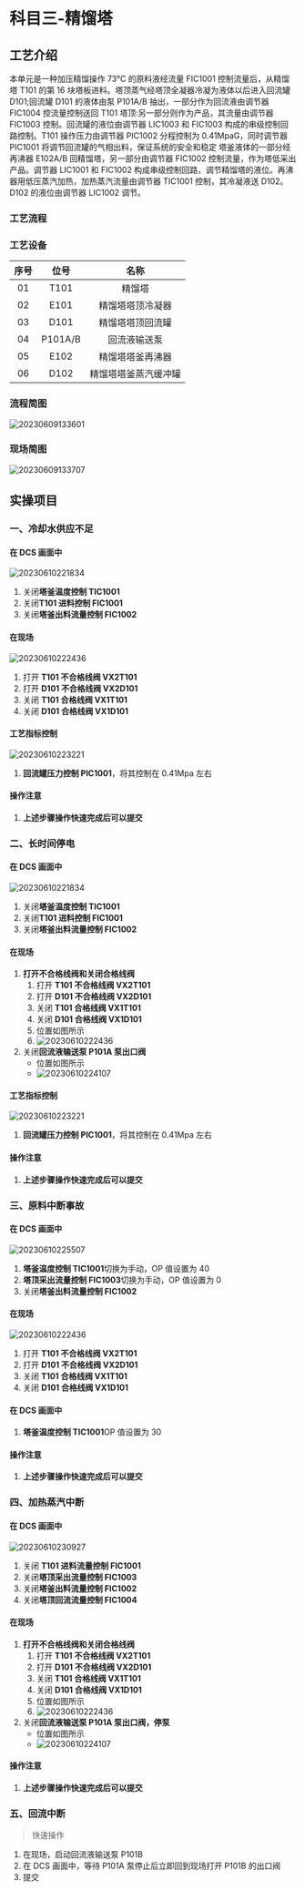# 科目三-精馏塔

## 工艺介绍

本单元是一种加压精馏操作
73°C 的原料液经流量 FIC1001 控制流量后，从精馏塔 T101 的第 16 块塔板进料。塔顶蒸气经塔顶全凝器冷凝为液体以后进入回流罐 D101;回流罐 D101 的液体由泵 P101A/B 抽出，一部分作为回流液由调节器 FIC1004 控流量控制送回 T101 塔顶:另一部分则作为产品，其流量由调节器 FIC1003 控制。回流罐的液位由调节器 LIC1003 和 FIC1003 构成的串级控制回路控制。T101 操作压力由调节器 PIC1002 分程控制为 0.41MpaG，同时调节器 PIC1001 将调节回流罐的气相出料，保证系统的安全和稳定
塔釜液体的一部分经再沸器 E102A/B 回精馏塔，另一部分由调节器 FIC1002 控制流量，作为塔低采出产品。调节器 LIC1001 和 FIC1002 构成串级控制回路，调节精馏塔的液位。再沸器用低压蒸汽加热，加热蒸汽流量由调节器 TIC1001 控制，其冷凝液送 D102。D102 的液位由调节器 LIC1002 调节。

### 工艺流程

### 工艺设备

| 序号 |  位号   |         名称         |
| :--: | :-----: | :------------------: |
|  01  |  T101   |        精馏塔        |
|  02  |  E101   |   精馏塔塔顶冷凝器   |
|  03  |  D101   |   精馏塔塔顶回流罐   |
|  04  | P101A/B |     回流液输送泵     |
|  05  |  E102   |   精馏塔塔釜再沸器   |
|  06  |  D102   | 精馏塔塔釜蒸汽缓冲罐 |

### 流程简图

![20230609133601](http://qiniu.yeshan-taoist.cn/20230609133601.png)

### 现场简图

![20230609133707](http://qiniu.yeshan-taoist.cn/20230609133707.png)

## 实操项目

### 一、冷却水供应不足

#### 在 DCS 画面中

![20230610221834](http://qiniu.yeshan-taoist.cn/20230610221834.png)

1. 关闭**塔釜温度控制 TIC1001**
2. 关闭**T101 进料控制 FIC1001**
3. 关闭**塔釜出料流量控制 FIC1002**

#### 在现场

![20230610222436](http://qiniu.yeshan-taoist.cn/20230610222436.png)

1. 打开 **T101 不合格线阀 VX2T101**
2. 打开 **D101 不合格线阀 VX2D101**
3. 关闭 **T101 合格线阀 VX1T101**
4. 关闭 **D101 合格线阀 VX1D101**

#### 工艺指标控制

![20230610223221](http://qiniu.yeshan-taoist.cn/20230610223221.png)

1. **回流罐压力控制 PIC1001**，将其控制在 0.41Mpa 左右

#### 操作注意

1. **上述步骤操作快速完成后可以提交**

### 二、长时间停电

#### 在 DCS 画面中

![20230610221834](http://qiniu.yeshan-taoist.cn/20230610221834.png)

1. 关闭**塔釜温度控制 TIC1001**
2. 关闭**T101 进料控制 FIC1001**
3. 关闭**塔釜出料流量控制 FIC1002**

#### 在现场

1. **打开不合格线阀和关闭合格线阀**
   </br>
   1. 打开 **T101 不合格线阀 VX2T101**
   2. 打开 **D101 不合格线阀 VX2D101**
   3. 关闭 **T101 合格线阀 VX1T101**
   4. 关闭 **D101 合格线阀 VX1D101**
   5. 位置如图所示
   6. ![20230610222436](http://qiniu.yeshan-taoist.cn/20230610222436.png)
2. 关闭**回流液输送泵 P101A 泵出口阀**
   - 位置如图所示
   - ![20230610224107](http://qiniu.yeshan-taoist.cn/20230610224107.png)

#### 工艺指标控制

![20230610223221](http://qiniu.yeshan-taoist.cn/20230610223221.png)

1. **回流罐压力控制 PIC1001**，将其控制在 0.41Mpa 左右

#### 操作注意

1. **上述步骤操作快速完成后可以提交**

### 三、原料中断事故

#### 在 DCS 画面中

![20230610225507](http://qiniu.yeshan-taoist.cn/20230610225507.png)

1. **塔釜温度控制 TIC1001**切换为手动，OP 值设置为 40
2. **塔顶采出流量控制 FIC1003**切换为手动，OP 值设置为 0
3. 关闭**塔釜出料流量控制 FIC1002**

#### 在现场

![20230610222436](http://qiniu.yeshan-taoist.cn/20230610222436.png)

1. 打开 **T101 不合格线阀 VX2T101**
2. 打开 **D101 不合格线阀 VX2D101**
3. 关闭 **T101 合格线阀 VX1T101**
4. 关闭 **D101 合格线阀 VX1D101**

#### 在 DCS 画面中

1. **塔釜温度控制 TIC1001**OP 值设置为 30

#### 操作注意

1. **上述步骤操作快速完成后可以提交**

### 四、加热蒸汽中断

#### 在 DCS 画面中

![20230610230927](http://qiniu.yeshan-taoist.cn/20230610230927.png)

1. 关闭 **T101 进料流量控制 FIC1001**
2. 关闭**塔顶采出流量控制 FIC1003**
3. 关闭**塔釜出料流量控制 FIC1002**
4. 关闭**塔顶回流流量控制 FIC1004**

#### 在现场

1. **打开不合格线阀和关闭合格线阀**
   </br>
   1. 打开 **T101 不合格线阀 VX2T101**
   2. 打开 **D101 不合格线阀 VX2D101**
   3. 关闭 **T101 合格线阀 VX1T101**
   4. 关闭 **D101 合格线阀 VX1D101**
   5. 位置如图所示
   6. ![20230610222436](http://qiniu.yeshan-taoist.cn/20230610222436.png)
2. 关闭**回流液输送泵 P101A 泵出口阀，停泵**
   - 位置如图所示
   - ![20230610224107](http://qiniu.yeshan-taoist.cn/20230610224107.png)

#### 操作注意

1. **上述步骤操作快速完成后可以提交**

### 五、回流中断

> 快速操作

1. 在现场，启动回流液输送泵 P101B
2. 在 DCS 画面中，等待 P101A 泵停止后立即回到现场打开 P101B 的出口阀
3. 提交
